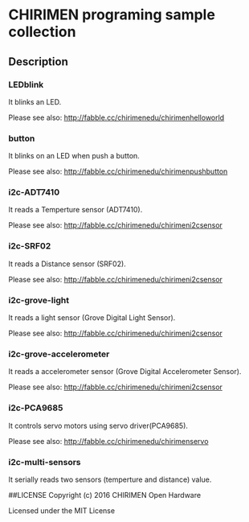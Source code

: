 # CHIRIMEN programing sample collection


## Description
 
### LEDblink

It blinks an LED.

Please see also: http://fabble.cc/chirimenedu/chirimenhelloworld

### button

It blinks on an LED when push a button.

Please see also: http://fabble.cc/chirimenedu/chirimenpushbutton

### i2c-ADT7410

It reads a Temperture sensor (ADT7410).

Please see also: http://fabble.cc/chirimenedu/chirimeni2csensor

### i2c-SRF02

It reads a Distance sensor (SRF02).

Please see also: http://fabble.cc/chirimenedu/chirimeni2csensor

### i2c-grove-light

It reads a light sensor (Grove Digital Light Sensor).

Please see also: http://fabble.cc/chirimenedu/chirimeni2csensor

### i2c-grove-accelerometer

It reads a accelerometer sensor (Grove Digital Accelerometer Sensor).

Please see also: http://fabble.cc/chirimenedu/chirimeni2csensor

### i2c-PCA9685

It controls servo motors using servo driver(PCA9685).

Please see also: http://fabble.cc/chirimenedu/chirimenservo

### i2c-multi-sensors

It serially reads two sensors (temperture and distance) value.

##LICENSE
Copyright (c) 2016 CHIRIMEN Open Hardware

Licensed under the MIT License
